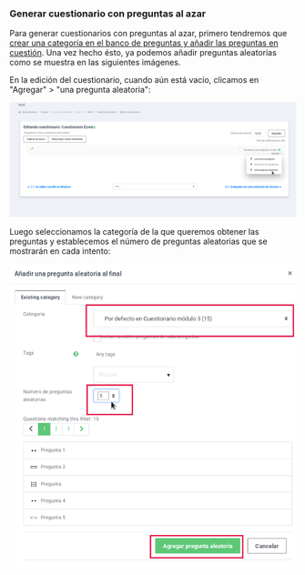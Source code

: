 ### Generar cuestionario con preguntas al azar

Para generar cuestionarios con preguntas al azar, primero tendremos que [crear una categoría en el banco de preguntas y añadir las preguntas en cuestión](el_banco_de_preguntas.md). Una vez hecho ésto, ya podemos añadir preguntas aleatorias como se muestra en las siguientes imágenes.

En la edición del cuestionario, cuando aún está vacío, clicamos en "Agregar" > "una pregunta aleatoria":

![Agregar pregunta aleatoria](img/agregar_pregunta_aleatoria.png)

Luego seleccionamos la categoría de la que queremos obtener las preguntas y establecemos el número de preguntas aleatorias que se mostrarán en cada intento:

![Número de preguntas aleatorias por intento](img/numero_preguntas_aleatorias.png)

